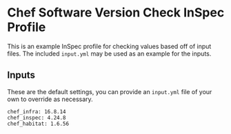 # Chef Software Version Check InSpec Profile

This is an example InSpec profile for checking values based off of input files. The included `input.yml` may be used as an example for the inputs.

## Inputs

These are the default settings, you can provide an `input.yml` file of your own to override as necessary.

```
chef_infra: 16.8.14
chef_inspec: 4.24.8
chef_habitat: 1.6.56
```
